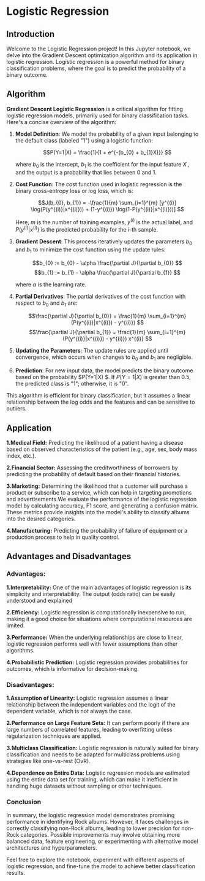 # Logistic Regression

## Introduction

Welcome to the Logistic Regression project! In this Jupyter notebook, we delve into the Gradient Descent optimization algorithm and its application in logistic regression. Logistic regression is a powerful method for binary classification problems, where the goal is to predict the probability of a binary outcome.

## Algorithm 

**Gradient Descent Logistic Regression** is a critical algorithm for fitting logistic regression models, primarily used for binary classification tasks. Here's a concise overview of the algorithm:

1. **Model Definition**: We model the probability of a given input belonging to the default class (labeled "1") using a logistic function:

   $$P(Y=1|X) = \frac{1}{1 + e^{-(b_{0} + b_{1}X)}} $$

   where $b_{0}$ is the intercept,  $b_{1}$  is the coefficient for the input feature $X$ , and the output is a probability that lies between 0 and 1.

2. **Cost Function**: The cost function used in logistic regression is the binary cross-entropy loss or log loss, which is:

   $$J(b_{0}, b_{1}) = -\frac{1}{m} \sum_{i=1}^{m} [y^{(i)} \log(P(y^{(i)}|x^{(i)})) + (1-y^{(i)}) \log(1-P(y^{(i)}|x^{(i)}))] $$

   Here, $m$ is the number of training examples, $y^{(i)}$ is the actual label, and $P(y^{(i)}|x^{(i)})$ is the predicted probability for the $i$-th sample.

3. **Gradient Descent**: This process iteratively updates the parameters $b_{0}$  and $b_{1}$ to minimize the cost function using the update rules:

   $$b_{0} := b_{0} - \alpha \frac{\partial J}{\partial b_{0}} $$
   $$b_{1} := b_{1} - \alpha \frac{\partial J}{\partial b_{1}} $$

   where $\alpha$ is the learning rate.

4. **Partial Derivatives**: The partial derivatives of the cost function with respect to $b_{0}$ and $b_{1}$ are:

   $$\frac{\partial J}{\partial b_{0}} = \frac{1}{m} \sum_{i=1}^{m} (P(y^{(i)}|x^{(i)}) - y^{(i)}) $$
   $$\frac{\partial J}{\partial b_{1}} = \frac{1}{m} \sum_{i=1}^{m} (P(y^{(i)}|x^{(i)}) - y^{(i)}) x^{(i)} $$

5. **Updating the Parameters**: The update rules are applied until convergence, which occurs when changes to $b_{0}$ and $b_{1}$ are negligible.

6. **Prediction**: For new input data, the model predicts the binary outcome based on the probability $P(Y=1|X) $. If $P(Y=1|X)$ is greater than 0.5, the predicted class is "1"; otherwise, it is "0".

This algorithm is efficient for binary classification, but it assumes a linear relationship between the log odds and the features and can be sensitive to outliers.

## Application

**1.Medical Field:** Predicting the likelihood of a patient having a disease based on observed characteristics of the patient (e.g., age, sex, body mass index, etc.).

**2.Financial Sector:** Assessing the creditworthiness of borrowers by predicting the probability of default based on their financial histories.

**3.Marketing:** Determining the likelihood that a customer will purchase a product or subscribe to a service, which can help in targeting promotions and advertisements.We evaluate the performance of the logistic regression model by calculating accuracy, F1 score, and generating a confusion matrix. These metrics provide insights into the model's ability to classify albums into the desired categories.

**4.Manufacturing:** Predicting the probability of failure of equipment or a production process to help in quality control.

## Advantages and Disadvantages
### Advantages:
**1.Interpretability:** One of the main advantages of logistic regression is its simplicity and interpretability. The output (odds ratio) can be easily understood and explained

**2.Efficiency:** Logistic regression is computationally inexpensive to run, making it a good choice for situations where computational resources are limited.

**3.Performance:** When the underlying relationships are close to linear, logistic regression performs well with fewer assumptions than other algorithms.

**4.Probabilistic Prediction:** Logistic regression provides probabilities for outcomes, which is informative for decision-making.

### Disadvantages:
**1.Assumption of Linearity:** Logistic regression assumes a linear relationship between the independent variables and the logit of the dependent variable, which is not always the case.

**2.Performance on Large Feature Sets:** It can perform poorly if there are large numbers of correlated features, leading to overfitting unless regularization techniques are applied.

**3.Multiclass Classification:** Logistic regression is naturally suited for binary classification and needs to be adapted for multiclass problems using strategies like one-vs-rest (OvR).

**4.Dependence on Entire Data:** Logistic regression models are estimated using the entire data set for training, which can make it inefficient in handling huge datasets without sampling or other techniques.

### Conclusion

In summary, the logistic regression model demonstrates promising performance in identifying Rock albums. However, it faces challenges in correctly classifying non-Rock albums, leading to lower precision for non-Rock categories. Possible improvements may involve obtaining more balanced data, feature engineering, or experimenting with alternative model architectures and hyperparameters.

Feel free to explore the notebook, experiment with different aspects of logistic regression, and fine-tune the model to achieve better classification results.


